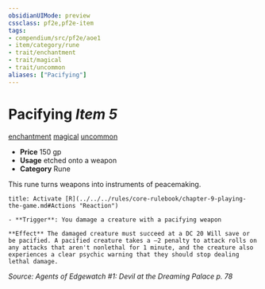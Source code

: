 ```yaml
---
obsidianUIMode: preview
cssclass: pf2e,pf2e-item
tags:
- compendium/src/pf2e/aoe1
- item/category/rune
- trait/enchantment
- trait/magical
- trait/uncommon
aliases: ["Pacifying"]
---
```

# Pacifying *Item 5*  
[enchantment](../../../Rules/traits/enchantment.md)  [magical](../../../Rules/traits/magical.md)  [uncommon](../../../Rules/traits/uncommon.md)  

- **Price** 150 gp
- **Usage** etched onto a weapon
- **Category** Rune

This rune turns weapons into instruments of peacemaking.

```ad-embed-ability
title: Activate [R](../../../rules/core-rulebook/chapter-9-playing-the-game.md#Actions "Reaction")

- **Trigger**: You damage a creature with a pacifying weapon

**Effect** The damaged creature must succeed at a DC 20 Will save or be pacified. A pacified creature takes a –2 penalty to attack rolls on any attacks that aren't nonlethal for 1 minute, and the creature also experiences a clear psychic warning that they should stop dealing lethal damage.
```

*Source: Agents of Edgewatch #1: Devil at the Dreaming Palace p. 78*
